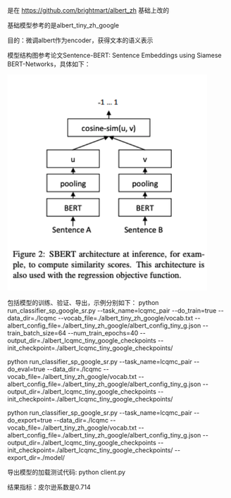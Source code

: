 是在 https://github.com/brightmart/albert_zh 基础上改的

基础模型参考的是albert_tiny_zh_google


目的：微调albert作为encoder，获得文本的语义表示


模型结构图参考论文Sentence-BERT: Sentence Embeddings using Siamese BERT-Networks，具体如下：

<img src="https://github.com/34127chi/albert_zh_sr/blob/master/image/模型结构.png"  width="90%" height="70%" />

包括模型的训练、验证、导出，示例分别如下：
python run_classifier_sp_google_sr.py --task_name=lcqmc_pair --do_train=true    --data_dir=./lcqmc   --vocab_file=./albert_tiny_zh_google/vocab.txt   --albert_config_file=./albert_tiny_zh_google/albert_config_tiny_g.json  --train_batch_size=64   --num_train_epochs=40     --output_dir=./albert_lcqmc_tiny_google_checkpoints --init_checkpoint=./albert_lcqmc_tiny_google_checkpoints/

python run_classifier_sp_google_sr.py --task_name=lcqmc_pair --do_eval=true    --data_dir=./lcqmc   --vocab_file=./albert_tiny_zh_google/vocab.txt   --albert_config_file=./albert_tiny_zh_google/albert_config_tiny_g.json --output_dir=./albert_lcqmc_tiny_google_checkpoints --init_checkpoint=./albert_lcqmc_tiny_google_checkpoints/


python run_classifier_sp_google_sr.py --task_name=lcqmc_pair --do_export=true    --data_dir=./lcqmc   --vocab_file=./albert_tiny_zh_google/vocab.txt   --albert_config_file=./albert_tiny_zh_google/albert_config_tiny_g.json --output_dir=./albert_lcqmc_tiny_google_checkpoints --init_checkpoint=./albert_lcqmc_tiny_google_checkpoints/ --export_dir=./model/


导出模型的加载测试代码:
python client.py

结果指标：皮尔逊系数是0.714
